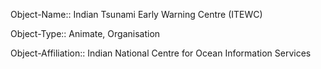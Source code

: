 Object-Name:: Indian Tsunami Early Warning Centre (ITEWC)

Object-Type:: Animate, Organisation

Object-Affiliation:: Indian National Centre for Ocean Information Services
